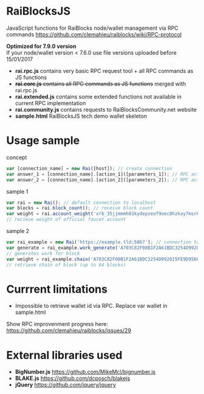 # RaiBlocksJS
JavaScript functions for RaiBlocks node/wallet management via RPC commands
https://github.com/clemahieu/raiblocks/wiki/RPC-protocol

**Optimized for 7.9.0 version**  
If your node/wallet version < 7.6.0 use file versions uploaded before 15/01/2017

* **rai.rpc.js** contains very basic RPC request tool + all RPC commands as JS functions
* ~~**rai.core.js** contains all RPC commands as JS functions~~ merged with rai.rpc.js
* **rai.extended.js** contains some extended functions not available in current RPC implementation
* **rai.community.js** contains requests to RaiBlocksCommunity.net website
* **sample.html** RaiBlocksJS tech demo wallet skeleton

# Usage sample
concept
```javascript
var [connection_name] = new Rai([host]); // create connection
var answer_1 = [connection_name].[action_1]([parameters_1]); // RPC action_1 with parameters_1
var answer_2 = [connection_name].[action_2]([parameters_2]); // RPC action_2 with parameters_2
```
sample 1
```javascript
var rai = new Rai(); // default connection to localhost
var blocks = rai.block_count(); // receive block count
var weight = rai.account_weight('xrb_35jjmmmh81kydepzeuf9oec8hzkay7msr6yxagzxpcht7thwa5bus5tomgz9');
// recieve weight of official faucet account
```
sample 2
```javascript
var rai_example = new Rai('https://example.tld:5867'); // connection to sample host with HTTPS and different port
var generate = rai_example.work_generate('A703C82F08B1F2A61BDC3254D992025FE9D9566BD9FFDE19535D781BFE79BF92');
// generates work for block
var weight = rai_example.chain('A703C82F08B1F2A61BDC3254D992025FE9D9566BD9FFDE19535D781BFE79BF92', 64);
// retrieve chain of block (up to 64 blocks)
```

# Currrent limitations
* Impossible to retrieve wallet id via RPC. Replace var wallet in sample.html

Show RPC improvenment progress here:
https://github.com/clemahieu/raiblocks/issues/29

# External libraries used
* **BigNumber.js** https://github.com/MikeMcl/bignumber.js
* **BLAKE.js** https://github.com/dcposch/blakejs
* **jQuery** https://github.com/jquery/jquery
